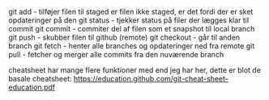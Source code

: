 git add - tilføjer filen til staged
    er filen ikke staged, er det fordi der er sket opdateringer på den
git status - tjekker status på filer der lægges klar til commit
git commit - commiter del af filen som et snapshot til local branch
git push - skubber filen til github (remote)
git checkout - går til anden branch
git fetch - henter alle branches og opdateringer ned fra remote
git pull - fetcher og merger alle commits fra den nuværende branch 


cheatsheet har mange flere funktioner med end jeg har her, dette er blot de basale
cheatsheet: https://education.github.com/git-cheat-sheet-education.pdf